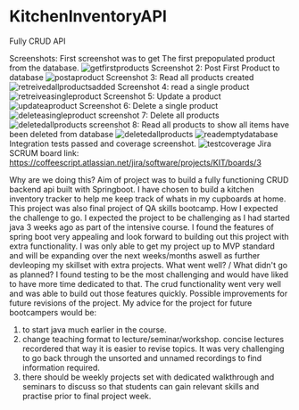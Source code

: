 # KitchenInventoryAPI
Fully CRUD API 

Screenshots:
First screenshot was to get The first prepopulated product from the database.
![getfirstproducts](https://user-images.githubusercontent.com/81887091/144615647-37386ce9-d4e0-41f4-8054-ef72b052d3d5.PNG)
Screenshot 2: Post First Product to database 
![postaproduct](https://user-images.githubusercontent.com/81887091/144615988-e4a45b99-7023-49ff-bd47-a49a63f85e5a.PNG)
Screenshot 3: Read all products created 
![retreivedallproductsadded](https://user-images.githubusercontent.com/81887091/144616191-9cf80007-b7c1-49c3-85b9-195d9cc40a23.PNG)
Screenshot 4: read a single product
![retreiveasingleproduct](https://user-images.githubusercontent.com/81887091/144616250-b2ef7445-edca-4e25-b72f-0d92b69a1aef.PNG)
Screenshot 5: Update a product
![updateaproduct](https://user-images.githubusercontent.com/81887091/144616294-d075e0fa-47e1-4f1d-9666-b2cb9ee97573.PNG)
Screenshot 6: Delete a single product
![deleteasingleproduct](https://user-images.githubusercontent.com/81887091/144616384-26af86d5-c112-49f9-93a4-b382d1f58140.PNG)
screenshot 7: Delete all products
![deletedallproducts](https://user-images.githubusercontent.com/81887091/144616449-d61c0baa-3e57-4132-b1a4-f58d965f6dda.PNG)
screenshot 8: Read all products to show all items have been deleted from database
![deletedallproducts](https://user-images.githubusercontent.com/81887091/144617396-77182680-cd5e-4c13-b43d-67113e188cb7.PNG)
![reademptydatabase](https://user-images.githubusercontent.com/81887091/144617431-5bf736f5-b45c-4da0-94fc-5ed0c0e707af.PNG)
Integration tests passed and coverage screenshot.
![testcoverage](https://user-images.githubusercontent.com/81887091/144623093-65cd74a2-b4b1-4c68-a939-cf62ca6f8fd1.PNG)
Jira SCRUM board link: https://coffeescript.atlassian.net/jira/software/projects/KIT/boards/3

Why are we doing this?
Aim of project was to build a fully functioning CRUD backend api built with Springboot.
I have chosen to build a kitchen inventory tracker to help me keep track of whats in my cupboards at home. 
This project was also final project of QA skills bootcamp.
How I expected the challenge to go.
I expected the project to be challenging as I had started java 3 weeks ago as part of the intensive course. I found the features of spring boot very appealing and look forward to building out this project with extra functionality. I was only able to get my project up to MVP standard and will be expanding over the next weeks/months aswell as further devleoping my skillset with extra projects.
What went well? / What didn't go as planned?
I found testing to be the most challenging and would have liked to have more time dedicated to that. 
The crud functionality went very well and was able to build out those features quickly.
Possible improvements for future revisions of the project.
My advice for the project for future bootcampers would be:
1) to start java much earlier in the course.
2) change teaching format to lecture/seminar/workshop. concise lectures recordered that way it is easier to revise topics. It was very challenging to go back through the unsorted and unnamed recordings to find information required.
3) there should be weekly projects set with dedicated walkthrough and seminars to discuss so that students can gain relevant skills and practise prior to final project week. 

